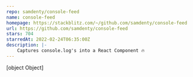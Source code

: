 ```yaml
---
repo: samdenty/console-feed
name: console-feed
homepage: https://stackblitz.com/~/github.com/samdenty/console-feed
url: https://github.com/samdenty/console-feed
stars: 704
starredAt: 2022-02-24T06:35:00Z
description: |-
    Captures console.log's into a React Component 🔥
---
```


[object Object]
